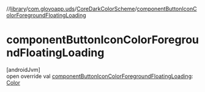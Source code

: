 //[library](../../../index.md)/[com.glovoapp.uds](../index.md)/[CoreDarkColorScheme](index.md)/[componentButtonIconColorForegroundFloatingLoading](component-button-icon-color-foreground-floating-loading.md)

# componentButtonIconColorForegroundFloatingLoading

[androidJvm]\
open override val [componentButtonIconColorForegroundFloatingLoading](component-button-icon-color-foreground-floating-loading.md): [Color](https://developer.android.com/reference/kotlin/androidx/compose/ui/graphics/Color.html)

